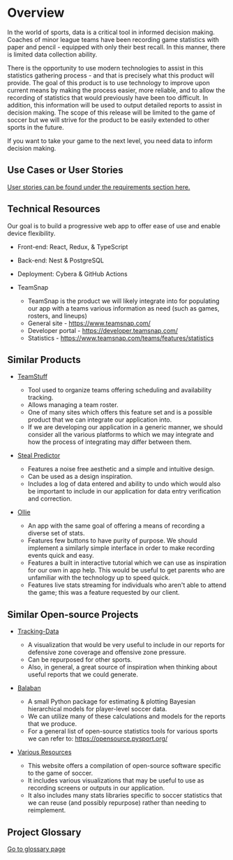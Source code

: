 # Overview
In the world of sports, data is a critical tool in informed decision making. Coaches of minor league teams have been recording game statistics with paper and pencil - equipped with only their best recall. In this manner, there is limited data collection ability. 

There is the opportunity to use modern technologies to assist in this statistics gathering process - and that is precisely what this product will provide. The goal of this product is to use technology to improve upon current means by making the process easier, more reliable, and to allow the recording of statistics that would previously have been too difficult. In addition, this information will be used to output detailed reports to assist in decision making. The scope of this release will be limited to the game of soccer but we will strive for the product to be easily extended to other sports in the future.

If you want to take your game to the next level, you need data to inform decision making.

## Use Cases or User Stories
[User stories can be found under the requirements section here.](requirements)

## Technical Resources
Our goal is to build a progressive web app to offer ease of use and enable device flexibility.
* Front-end: React, Redux, & TypeScript
* Back-end: Nest & PostgreSQL
* Deployment: Cybera & GitHub Actions

* TeamSnap
    - TeamSnap is the product we will likely integrate into for populating our app with a teams various information as need (such as games, rosters, and lineups)
    - General site - https://www.teamsnap.com/
    - Developer portal - https://developer.teamsnap.com/ 
    - Statistics - https://www.teamsnap.com/teams/features/statistics

## Similar Products
* [TeamStuff](https://teamstuff.com/)
    - Tool used to organize teams offering scheduling and availability tracking.
    - Allows managing a team roster.
    - One of many sites which offers this feature set and is a possible product that we can integrate our application into.
    - If we are developing our application in a generic manner, we should consider all the various platforms to which we may integrate and how the process of integrating may differ between them.

* [Steal Predictor](https://jabrils.com/sp/)
    - Features a noise free aesthetic and a simple and intuitive design.
    - Can be used as a design inspiration.
    - Includes a log of data entered and ability to undo which would also be important to include in our application for data entry verification and correction.

* [Ollie](https://www.olliesports.com/)
    - An app with the same goal of offering a means of recording a diverse set of stats.
    - Features few buttons to have purity of purpose. We should implement a similarly simple interface in order to make recording events quick and easy.
    - Features a built in interactive tutorial which we can use as inspiration for our own in app help. This would be useful to get parents who are unfamiliar with the technology up to speed quick.
    - Features live stats streaming for individuals who aren't able to attend the game; this was a feature requested by our client.


## Similar Open-source Projects
* [Tracking-Data](https://github.com/KubaMichalczyk/Tracking-Data)
    - A visualization that would be very useful to include in our reports for defensive zone coverage and offensive zone pressure.
    - Can be repurposed for other sports.
    - Also, in general, a great source of inspiration when thinking about useful reports that we could generate.

* [Balaban](https://github.com/anenglishgoat/balaban)
    - A small Python package for estimating & plotting Bayesian hierarchical models for player-level soccer data.
    - We can utilize many of these calculations and models for the reports that we produce.
    - For a general list of open-source statistics tools for various sports we can refer to: https://opensource.pysport.org/

* [Various Resources](https://awesomeopensource.com/project/matiasmascioto/awesome-soccer-analytics#open-source-libraries)
    - This website offers a compilation of open-source software specific to the game of soccer.
    - It includes various visualizations that may be useful to use as recording screens or outputs in our application.
    - It also includes many stats libraries specific to soccer statistics that we can reuse (and possibly repurpose) rather than needing to reimplement.

## Project Glossary
[Go to glossary page](glossary)
